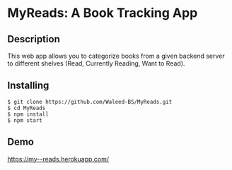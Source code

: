 # MyReads: A Book Tracking App 

## Description

This web app allows you to categorize books from a given backend server to different shelves (Read, Currently Reading, Want to Read). 

## Installing 

````
$ git clone https://github.com/Waleed-BS/MyReads.git
$ cd MyReads
$ npm install
$ npm start
````

## Demo 

https://my--reads.herokuapp.com/
